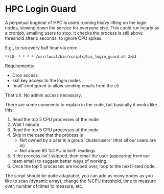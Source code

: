 HPC Login Guard
====
A perpetual bugbear of HPC is users running heavy lifting on the login nodes, slowing down the service for everyone else. 
This could run hourly as a cronjob, emailing users to stop. It checks the process is still above threshold after x seconds, to ignore CPU spikes. 

E.g., to run every half hour via cron:

```*/30  * * * * /usr/local/bin/scripts/hpc_login_guard.sh 2>&1```

Requirements:
* Cron access
* ssh key access to the login nodes
* 'mail' configured to allow sending emails from the cli
  
That's it. No admin access necessary.

There are some comments to explain in the code, but basically it works like this:
1) Read the top 5 CPU processes of the node
2) Wait 1 minute
3) Read the top 5 CPU processes of the node
4) Skip in the case that the process is 
    * Not owned by a user in a group 'clusterusers' (that all our users are in)
    * Not above 90 %CPU in both readings
5) If the process isn't skipped, then email the user (appearing from our team email) to suggest better ways of working.
6) Once the top 5 processes are looped over, loop to the next listed node.

The script should be quite adaptable, you can add as many nodes as you like to scan (dynamic array), change the %CPU threshold, time to measure over, number of times to measure, etc.
